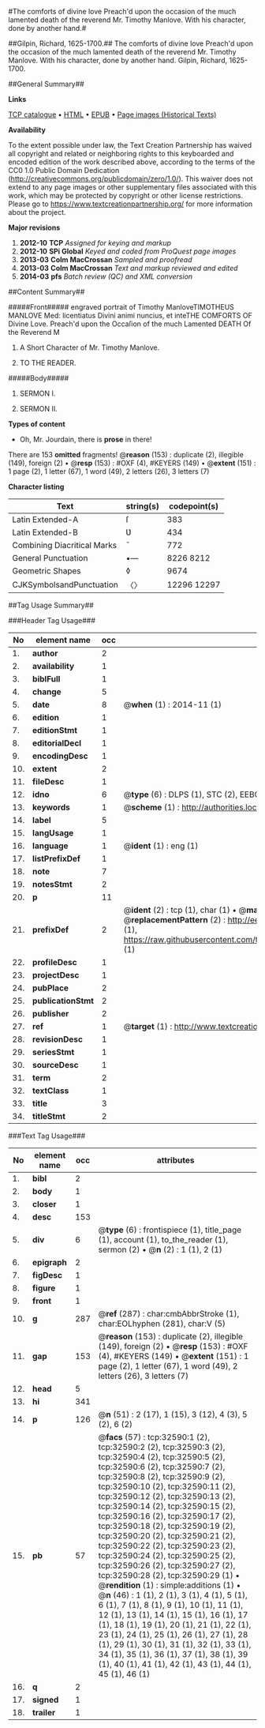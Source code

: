 #The comforts of divine love Preach'd upon the occasion of the much lamented death of the reverend Mr. Timothy Manlove. With his character, done by another hand.#

##Gilpin, Richard, 1625-1700.##
The comforts of divine love Preach'd upon the occasion of the much lamented death of the reverend Mr. Timothy Manlove. With his character, done by another hand.
Gilpin, Richard, 1625-1700.

##General Summary##

**Links**

[TCP catalogue](http://www.ota.ox.ac.uk/tcp/)  • 
[HTML](http://tei.it.ox.ac.uk/tcp/Texts-HTML/free/A42/A42780.html)  • 
[EPUB](http://tei.it.ox.ac.uk/tcp/Texts-EPUB/free/A42/A42780.epub) • 
[Page images (Historical Texts)](https://historicaltexts.jisc.ac.uk/eebo-99828163e)

**Availability**

To the extent possible under law, the Text Creation Partnership has waived all copyright and related or neighboring rights to this keyboarded and encoded edition of the work described above, according to the terms of the CC0 1.0 Public Domain Dedication (http://creativecommons.org/publicdomain/zero/1.0/). This waiver does not extend to any page images or other supplementary files associated with this work, which may be protected by copyright or other license restrictions. Please go to https://www.textcreationpartnership.org/ for more information about the project.

**Major revisions**

1. __2012-10__ __TCP__ *Assigned for keying and markup*
1. __2012-10__ __SPi Global__ *Keyed and coded from ProQuest page images*
1. __2013-03__ __Colm MacCrossan__ *Sampled and proofread*
1. __2013-03__ __Colm MacCrossan__ *Text and markup reviewed and edited*
1. __2014-03__ __pfs__ *Batch review (QC) and XML conversion*

##Content Summary##

#####Front#####
engraved portrait of Timothy ManloveTIMOTHEUS MANLOVE Med: licentiatus Divini animi nuncius, et inteTHE COMFORTS OF Divine Love. Preach'd upon the Occaſion of the much Lamented DEATH Of the Reverend M
1. A Short Character of Mr. Timothy Manlove.

1. TO THE READER.

#####Body#####

1. SERMON I.

1. SERMON II.

**Types of content**

  * Oh, Mr. Jourdain, there is **prose** in there!

There are 153 **omitted** fragments! 
 @__reason__ (153) : duplicate (2), illegible (149), foreign (2)  •  @__resp__ (153) : #OXF (4), #KEYERS (149)  •  @__extent__ (151) : 1 page (2), 1 letter (67), 1 word (49), 2 letters (26), 3 letters (7)

**Character listing**


|Text|string(s)|codepoint(s)|
|---|---|---|
|Latin Extended-A|ſ|383|
|Latin Extended-B|Ʋ|434|
|Combining             Diacritical Marks|̄|772|
|General Punctuation|•—|8226 8212|
|Geometric Shapes|◊|9674|
|CJKSymbolsandPunctuation|〈〉|12296 12297|

##Tag Usage Summary##

###Header Tag Usage###

|No|element name|occ|attributes|
|---|---|---|---|
|1.|__author__|2||
|2.|__availability__|1||
|3.|__biblFull__|1||
|4.|__change__|5||
|5.|__date__|8| @__when__ (1) : 2014-11 (1)|
|6.|__edition__|1||
|7.|__editionStmt__|1||
|8.|__editorialDecl__|1||
|9.|__encodingDesc__|1||
|10.|__extent__|2||
|11.|__fileDesc__|1||
|12.|__idno__|6| @__type__ (6) : DLPS (1), STC (2), EEBO-CITATION (1), PROQUEST (1), VID (1)|
|13.|__keywords__|1| @__scheme__ (1) : http://authorities.loc.gov/ (1)|
|14.|__label__|5||
|15.|__langUsage__|1||
|16.|__language__|1| @__ident__ (1) : eng (1)|
|17.|__listPrefixDef__|1||
|18.|__note__|7||
|19.|__notesStmt__|2||
|20.|__p__|11||
|21.|__prefixDef__|2| @__ident__ (2) : tcp (1), char (1)  •  @__matchPattern__ (2) : ([0-9\-]+):([0-9IVX]+) (1), (.+) (1)  •  @__replacementPattern__ (2) : http://eebo.chadwyck.com/downloadtiff?vid=$1&page=$2 (1), https://raw.githubusercontent.com/textcreationpartnership/Texts/master/tcpchars.xml#$1 (1)|
|22.|__profileDesc__|1||
|23.|__projectDesc__|1||
|24.|__pubPlace__|2||
|25.|__publicationStmt__|2||
|26.|__publisher__|2||
|27.|__ref__|1| @__target__ (1) : http://www.textcreationpartnership.org/docs/. (1)|
|28.|__revisionDesc__|1||
|29.|__seriesStmt__|1||
|30.|__sourceDesc__|1||
|31.|__term__|2||
|32.|__textClass__|1||
|33.|__title__|3||
|34.|__titleStmt__|2||


###Text Tag Usage###

|No|element name|occ|attributes|
|---|---|---|---|
|1.|__bibl__|2||
|2.|__body__|1||
|3.|__closer__|1||
|4.|__desc__|153||
|5.|__div__|6| @__type__ (6) : frontispiece (1), title_page (1), account (1), to_the_reader (1), sermon (2)  •  @__n__ (2) : 1 (1), 2 (1)|
|6.|__epigraph__|2||
|7.|__figDesc__|1||
|8.|__figure__|1||
|9.|__front__|1||
|10.|__g__|287| @__ref__ (287) : char:cmbAbbrStroke (1), char:EOLhyphen (281), char:V (5)|
|11.|__gap__|153| @__reason__ (153) : duplicate (2), illegible (149), foreign (2)  •  @__resp__ (153) : #OXF (4), #KEYERS (149)  •  @__extent__ (151) : 1 page (2), 1 letter (67), 1 word (49), 2 letters (26), 3 letters (7)|
|12.|__head__|5||
|13.|__hi__|341||
|14.|__p__|126| @__n__ (51) : 2 (17), 1 (15), 3 (12), 4 (3), 5 (2), 6 (2)|
|15.|__pb__|57| @__facs__ (57) : tcp:32590:1 (2), tcp:32590:2 (2), tcp:32590:3 (2), tcp:32590:4 (2), tcp:32590:5 (2), tcp:32590:6 (2), tcp:32590:7 (2), tcp:32590:8 (2), tcp:32590:9 (2), tcp:32590:10 (2), tcp:32590:11 (2), tcp:32590:12 (2), tcp:32590:13 (2), tcp:32590:14 (2), tcp:32590:15 (2), tcp:32590:16 (2), tcp:32590:17 (2), tcp:32590:18 (2), tcp:32590:19 (2), tcp:32590:20 (2), tcp:32590:21 (2), tcp:32590:22 (2), tcp:32590:23 (2), tcp:32590:24 (2), tcp:32590:25 (2), tcp:32590:26 (2), tcp:32590:27 (2), tcp:32590:28 (2), tcp:32590:29 (1)  •  @__rendition__ (1) : simple:additions (1)  •  @__n__ (46) : 1 (1), 2 (1), 3 (1), 4 (1), 5 (1), 6 (1), 7 (1), 8 (1), 9 (1), 10 (1), 11 (1), 12 (1), 13 (1), 14 (1), 15 (1), 16 (1), 17 (1), 18 (1), 19 (1), 20 (1), 21 (1), 22 (1), 23 (1), 24 (1), 25 (1), 26 (1), 27 (1), 28 (1), 29 (1), 30 (1), 31 (1), 32 (1), 33 (1), 34 (1), 35 (1), 36 (1), 37 (1), 38 (1), 39 (1), 40 (1), 41 (1), 42 (1), 43 (1), 44 (1), 45 (1), 46 (1)|
|16.|__q__|2||
|17.|__signed__|1||
|18.|__trailer__|1||
